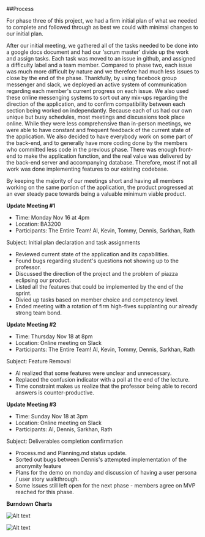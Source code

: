 
##Process

For phase three of this project, we had a firm initial plan of what we needed to complete and followed through as best we could with minimal changes to our initial plan. 

After our initial meeting, we gathered all of the tasks needed to be done into a google docs document and had our 'scrum master' divide up the work and assign tasks. Each task was moved to an issue in github, and assigned a difficulty label and a team member. Compared to phase two, each issue was much more difficult by nature and we therefore had much less issues to close by the end of the phase. Thankfully, by using facebook group messenger and slack, we deployed an active system of communication regarding each member's current progress on each issue. We also used these online messenging systems to sort out any mix-ups regarding the direction of the application, and to confirm compatibility between each section being worked on independantly. Because each of us had our own unique but busy schedules, most meetings and discussions took place online. While they were less comprehensive than in-person meetings, we were able to have constant and frequent feedback of the current state of the application. We also decided to have everybody work on some part of the back-end, and to generally have more coding done by the members who committed less code in the previous phase. There was enough front-end to make the application function, and the real value was delivered by the back-end server and accompanying database. Therefore, most if not all work was done implementing features to our existing codebase.

By keeping the majority of our meetings short and having all members working on the same portion of the application, the product progressed at an ever steady pace towards being a valuable minimum viable product.



**Update Meeting #1**
* Time: Monday Nov 16 at 4pm
* Location: BA3200
* Participants: The Entire Team! Al, Kevin, Tommy, Dennis, Sarkhan, Rath

Subject: Initial plan declaration and task assignments
- Reviewed current state of the application and its capabilities.
- Found bugs regarding student's questions not showing up to the professor.
- Discussed the direction of the project and the problem of piazza eclipsing our product. 
- Listed all the features that could be implemented by the end of the sprint.
- Divied up tasks based on member choice and competency level.
- Ended meeting with a rotation of firm high-fives supplanting our already strong team bond.

**Update Meeting #2**
* Time: Thursday Nov 18 at 8pm
* Location: Online meeting on Slack
* Participants: The Entire Team! Al, Kevin, Tommy, Dennis, Sarkhan, Rath

Subject: Feature Removal 
- Al realized that some features were unclear and unnecessary.
- Replaced the confusion indicator with a poll at the end of the lecture.
- Time constraint makes us realize that the professor being able to record answers is counter-productive.

**Update Meeting #3**
* Time: Sunday Nov 18 at 3pm
* Location: Online meeting on Slack
* Participants:  Al, Dennis, Sarkhan, Rath

Subject: Deliverables completion confirmation   
- Process.md and Planning.md status update.
- Sorted out bugs between Dennis's attempted implementation of the anonymity feature  
- Plans for the demo on monday and discussion of having a user persona / user story walkthrough.
- Some Issues still left open for the next phase - members agree on MVP reached for this phase.

**Burndown Charts**


![Alt text](https://github.com/csc301-fall-2015/project-team8-L5101/blob/master/doc/phase3/TeamBurndown.PNG "Team Burndown")

![Alt text](https://github.com/csc301-fall-2015/project-team8-L5101/blob/master/doc/phase3/Individual%20Burndown.PNG "Individual Burndown")
